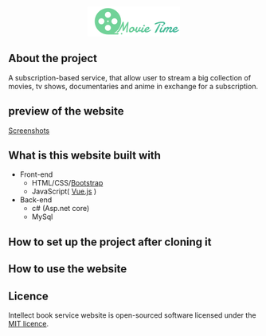 <p align="center"><img src="MovieTimeStreaming/wwwroot/Asset/MovieTimeLogo.png"></p>
<h2>About the project</h2>
<p>
A subscription-based service, that allow user to stream a big collection of movies, tv shows, documentaries and anime in exchange for a subscription.</p>
<h2>preview of the website </h2>
<a href="https://drive.google.com/drive/folders/1sIeJEeX398_4ElqYvRKbM5_WmCwwFlCV?usp=sharing"><p>Screenshots</p></a>
<h2>What is this website built with</h2>
<ul>
<li>
Front-end
<ul>
<li>HTML/CSS/<a href="https://getbootstrap.com/">Bootstrap</a></li>
<li>JavaScript( <a href="https://vuejs.org/">Vue.js</a> )</li>
</ul>
</li>
<li>
Back-end
<ul>
<li>c# (Asp.net core)</li>
<li>MySql</li>
</ul>
</li>
</ul>


<h2>
How to set up the project after cloning it
</h2>
<ol>
</ol>
<h2>How to use the website</h2>
<ul>

</ul>
<h2>
Licence
</h2>
<p>
Intellect book service website is open-sourced software licensed under the <a href="/LICENSE">MIT licence</a>.
</p>


